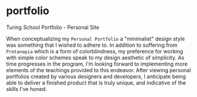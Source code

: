 # portfolio
Turing School Portfolio - Personal Site 

When conceptualizing my `Personal Portfolio` a "minimalist" design style was something that I wished to adhere to. In addition to suffering from `Protanopia` which is a form of colorblindness, my preference for working with simple color schemes speak to my design aesthetic of simplicity. As time progresses in the program, I'm looking forward to implementing more elements of the teachings provided to this endeavor. After viewing personal portfolios created by various designers and developers, I anticipate being able to deliver a finished product that is truly unique, and indicative of the skills I've honed.

